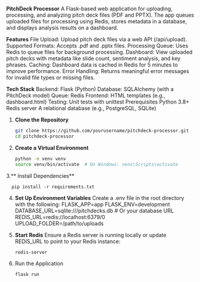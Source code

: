 **PitchDeck Processor**
A Flask-based web application for uploading, processing, and analyzing pitch deck files (PDF and PPTX). The app queues uploaded files for processing using Redis, stores metadata in a database, and displays analysis results on a dashboard.

**Features**
File Upload: Upload pitch deck files via a web API (/api/upload).
Supported Formats: Accepts .pdf and .pptx files.
Processing Queue: Uses Redis to queue files for background processing.
Dashboard: View uploaded pitch decks with metadata like slide count, sentiment analysis, and key phrases.
Caching: Dashboard data is cached in Redis for 5 minutes to improve performance.
Error Handling: Returns meaningful error messages for invalid file types or missing files.

**Tech Stack**
Backend: Flask (Python)
Database: SQLAlchemy (with a PitchDeck model)
Queue: Redis
Frontend: HTML templates (e.g., dashboard.html)
Testing: Unit tests with unittest
Prerequisites
Python 3.8+
Redis server
A relational database (e.g., PostgreSQL, SQLite)

1. **Clone the Repository**
   ```bash
   git clone https://github.com/yourusername/pitchdeck-processor.git
   cd pitchdeck-processor
2. **Create a Virtual Environment**
      ```bash
   python -m venv venv
   source venv/bin/activate  # On Windows: venv\Scripts\activate
3.** Install Dependencies**

      pip install -r requirements.txt
4. **Set Up Environment Variables**
      Create a .env file in the root directory with the following:
         FLASK_APP=app
         FLASK_ENV=development
         DATABASE_URL=sqlite:///pitchdecks.db  # Or your database URL
         REDIS_URL=redis://localhost:6379/0
         UPLOAD_FOLDER=/path/to/uploads
   
5. **Start Redis**
   Ensure a Redis server is running locally or update REDIS_URL to point to your Redis instance:
      ```bash
   redis-server
7. Run the Application
   ```bash
   flask run
